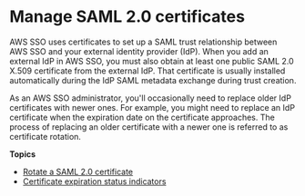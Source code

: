 # Manage SAML 2\.0 certificates<a name="managesamlcerts"></a>

AWS SSO uses certificates to set up a SAML trust relationship between AWS SSO and your external identity provider \(IdP\)\. When you add an external IdP in AWS SSO, you must also obtain at least one public SAML 2\.0 X\.509 certificate from the external IdP\. That certificate is usually installed automatically during the IdP SAML metadata exchange during trust creation\.

As an AWS SSO administrator, you'll occasionally need to replace older IdP certificates with newer ones\. For example, you might need to replace an IdP certificate when the expiration date on the certificate approaches\. The process of replacing an older certificate with a newer one is referred to as certificate rotation\.

**Topics**
+ [Rotate a SAML 2\.0 certificate](rotatesamlcert.md)
+ [Certificate expiration status indicators](samlcertexpirationindicators.md)